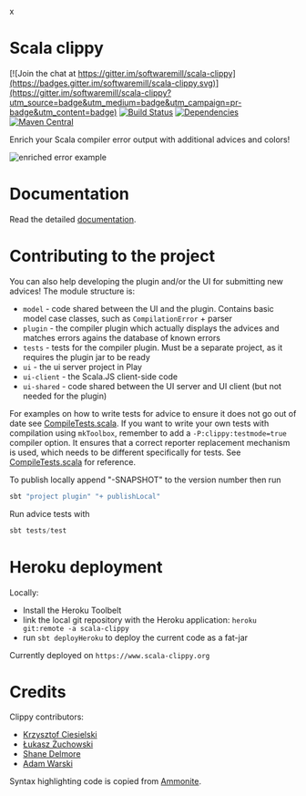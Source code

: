 x

# Scala clippy

[![Join the chat at https://gitter.im/softwaremill/scala-clippy](https://badges.gitter.im/softwaremill/scala-clippy.svg)](https://gitter.im/softwaremill/scala-clippy?utm_source=badge&utm_medium=badge&utm_campaign=pr-badge&utm_content=badge)
[![Build Status](https://travis-ci.org/softwaremill/scala-clippy.svg?branch=master)](https://travis-ci.org/softwaremill/scala-clippy)
[![Dependencies](https://app.updateimpact.com/badge/634276070333485056/clippy.svg?config=compile)](https://app.updateimpact.com/latest/634276070333485056/clippy)
[![Maven Central](https://maven-badges.herokuapp.com/maven-central/com.softwaremill.clippy/plugin_2.11/badge.svg)](https://maven-badges.herokuapp.com/maven-central/com.softwaremill.clippy/plugin_2.11)

Enrich your Scala compiler error output with additional advices and colors!

![enriched error example](ui/app/assets/img/clippy-akka-err-rich.png "")

# Documentation

Read the detailed [documentation](https://scala-clippy.org).

# Contributing to the project

You can also help developing the plugin and/or the UI for submitting new advices! The module structure is:

* `model` - code shared between the UI and the plugin. Contains basic model case classes, such as `CompilationError` + parser
* `plugin` - the compiler plugin which actually displays the advices and matches errors agains the database of known errors
* `tests` - tests for the compiler plugin. Must be a separate project, as it requires the plugin jar to be ready
* `ui` - the ui server project in Play
* `ui-client` - the Scala.JS client-side code
* `ui-shared` - code shared between the UI server and UI client (but not needed for the plugin)

For examples on how to write tests for advice to ensure it does not go out of date see [CompileTests.scala](./tests/src/test/scala/org/softwaremill/clippy/CompileTests.scala).
If you want to write your own tests with compilation using `mkToolbox`, remember to add a `-P:clippy:testmode=true`
compiler option. It ensures that a correct reporter replacement mechanism is used, which needs to be different
specifically for tests. See [CompileTests.scala](tests/src/test/scala/org/softwaremill/clippy/CompileTests.scala) for reference.


To publish locally append "-SNAPSHOT" to the version number then run
````scala
sbt "project plugin" "+ publishLocal"
````

Run advice tests with
````scala
sbt tests/test
````

# Heroku deployment

Locally:

* Install the Heroku Toolbelt
* link the local git repository with the Heroku application: `heroku git:remote -a scala-clippy`
* run `sbt deployHeroku` to deploy the current code as a fat-jar

Currently deployed on `https://www.scala-clippy.org`

# Credits

Clippy contributors:

* [Krzysztof Ciesielski](https://github.com/kciesielski)
* [Łukasz Żuchowski](https://github.com/Zuchos)
* [Shane Delmore](https://github.com/ShaneDelmore)
* [Adam Warski](https://github.com/adamw)

Syntax highlighting code is copied from [Ammonite](http://www.lihaoyi.com/Ammonite/).
